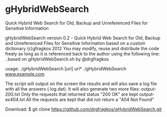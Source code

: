 # gHybridWebSearch
Quick Hybrid Web Search for Old, Backup and Unreferenced Files for Sensitive Information

gHybridWebSearch version 0.2 - Quick Hybrid Web Search for Old, Backup and Unreferenced
Files for Sensitive Information based on a custom dictionary (c)gfragkos 2012
You may modify, reuse and distribute the code freely as long as it is referenced back
to the author using the following line: ..based on gHybridWebSearch.sh by @drgfragkos

usage: ./gHybridWebSearch [url]
   url*                     ./gHybridWebSearch www.example.com

The script will output on the screen the results and will also save a log file with all
the answers (.log.dat). It will also generate two more files:
output-200.txt		Only the requests that returned status "200 OK" are kept
output-ex404.txt	All the requests are kept that did not return a "404 Not Found"


Download: $ git clone https://github.com/drgfragkos/gHybridWebSearch.git


